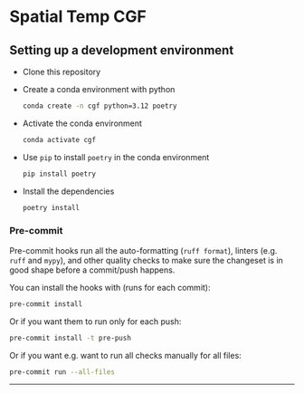 # Spatial Temp CGF

## Setting up a development environment

* Clone this repository
* Create a conda environment with python
    
    ```sh
    conda create -n cgf python=3.12 poetry
    ```
  
* Activate the conda environment

    ```sh
    conda activate cgf
    ```

* Use `pip` to install `poetry` in the conda environment

    ```sh
    pip install poetry
    ```
  
* Install the dependencies

    ```sh
    poetry install
    ```

### Pre-commit

Pre-commit hooks run all the auto-formatting (`ruff format`), linters (e.g. `ruff` and `mypy`), and other quality
 checks to make sure the changeset is in good shape before a commit/push happens.

You can install the hooks with (runs for each commit):

```sh
pre-commit install
```

Or if you want them to run only for each push:

```sh
pre-commit install -t pre-push
```

Or if you want e.g. want to run all checks manually for all files:

```sh
pre-commit run --all-files
```

---
